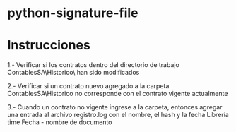 # python-signature-file
 
# Instrucciones
1.- Verificar si los contratos dentro del directorio de trabajo
ContablesSA\Historico\ han sido modificados

2.- Verificar si un contrato nuevo agregado a la carpeta
ContablesSA\Historico no corresponde con el contrato vigente actualmente

3.- Cuando un contrato no vigente ingrese a la carpeta, entonces agregar una entrada al archivo
registro.log con el nombre, el hash y la fecha
Librería time 
Fecha - nombre de documento